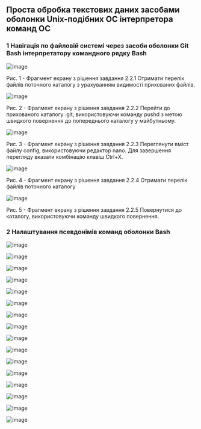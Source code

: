 ## Проста обробка текстових даних засобами оболонки Unix-подібних ОС інтерпретора команд ОС
### 1 Навігація по файловій системі через засоби оболонки Git Bash інтерпретатору командного рядку Bash

![image](https://github.com/Lysdorf/WebAR-example/blob/Laboratory-work-3/Laboratory-work-3/2-2-1.png)

Рис. 1 - Фрагмент екрану з рішення завдання 2.2.1 Отримати перелік файлів поточного каталогу з урахуванням видимості
прихованих файлів.

![image](https://github.com/Lysdorf/WebAR-example/blob/Laboratory-work-3/Laboratory-work-3/2-2-2.png)

Рис. 2 - Фрагмент екрану з рішення завдання 2.2.2 Перейти до прихованого каталогу .git, використовуючи команду pushd з метою
швидкого повернення до попереднього каталогу у майбутньому.

![image](https://github.com/Lysdorf/WebAR-example/blob/Laboratory-work-3/Laboratory-work-3/2-2-3.png)

Рис. 3 - Фрагмент екрану з рішення завдання 2.2.3 Переглянути вміст файлу config, використовуючи редактор nano.
Для завершення перегляду вказати комбінацію клавіш Ctrl+X.

![image](https://github.com/Lysdorf/WebAR-example/blob/Laboratory-work-3/Laboratory-work-3/2-2-4.png)

Рис. 4 - Фрагмент екрану з рішення завдання 2.2.4 Отримати перелік файлів поточного каталогу

![image](https://github.com/Lysdorf/WebAR-example/blob/Laboratory-work-3/Laboratory-work-3/2-2-5.png)

Рис. 5 - Фрагмент екрану з рішення завдання 2.2.5 Повернутися до каталогу, використовуючи команду швидкого повернення.

### 2 Налаштування псевдонімів команд оболонки Bash

![image](https://github.com/Lysdorf/WebAR-example/blob/Laboratory-work-3/Laboratory-work-3/2-3-1.png)

![image](https://github.com/Lysdorf/WebAR-example/blob/Laboratory-work-3/Laboratory-work-3/2-3-2.png)

![image](https://github.com/Lysdorf/WebAR-example/blob/Laboratory-work-3/Laboratory-work-3/2-3-3.png)

![image](https://github.com/Lysdorf/WebAR-example/blob/Laboratory-work-3/Laboratory-work-3/2-3-5.png)

![image](https://github.com/Lysdorf/WebAR-example/blob/Laboratory-work-3/Laboratory-work-3/2-3-6.png)

![image](https://github.com/Lysdorf/WebAR-example/blob/Laboratory-work-3/Laboratory-work-3/2-4-1.jpg)

![image](https://github.com/Lysdorf/WebAR-example/blob/Laboratory-work-3/Laboratory-work-3/2-4-2.jpg)

![image](https://github.com/Lysdorf/WebAR-example/blob/Laboratory-work-3/Laboratory-work-3/2-4-3.jpg)

![image](https://github.com/Lysdorf/WebAR-example/blob/Laboratory-work-3/Laboratory-work-3/2-4-4.jpg)

![image](https://github.com/Lysdorf/WebAR-example/blob/Laboratory-work-3/Laboratory-work-3/2-4-5.jpg)

![image](https://github.com/Lysdorf/WebAR-example/blob/Laboratory-work-3/Laboratory-work-3/2-4-6.jpg)

![image](https://github.com/Lysdorf/WebAR-example/blob/Laboratory-work-3/Laboratory-work-3/2-5-1.jpg)

![image](https://github.com/Lysdorf/WebAR-example/blob/Laboratory-work-3/Laboratory-work-3/2-5-2.jpg)

![image](https://github.com/Lysdorf/WebAR-example/blob/Laboratory-work-3/Laboratory-work-3/2-5-3.jpg)

![image](https://github.com/Lysdorf/WebAR-example/blob/Laboratory-work-3/Laboratory-work-3/2-5-4.jpg)

![image](https://github.com/Lysdorf/WebAR-example/blob/Laboratory-work-3/Laboratory-work-3/2-5-5.jpg)
